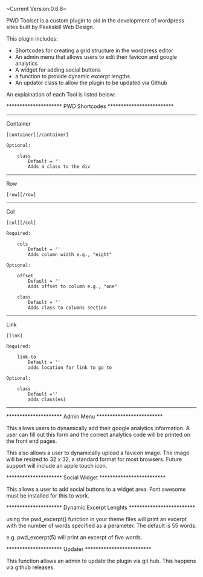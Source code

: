 ~Current Version:0.6.8~

PWD Toolset is a custom plugin to aid in the development of wordpress sites built by Peekskill Web Design.

This plugin includes:

- Shortcodes for creating a grid structure in the wordpress editor
- An admin menu that allows users to edit their favicon and google analytics
- A widget for adding social buttons
- a function to provide dynamic excerpt lengths
- An updator class to allow the plugin to be updated via Github

An explaination of each Tool is listed below:

********************* PWD Shortcodes *************************

----------------------------------------------------

Container

	[container][/container]

	Optional:

		class 
			Default = ''
			Adds a class to the div

----------------------------------------------------

Row

	[row][/row]

----------------------------------------------------

Col

	[col][/col]

	Required:

		cols
			Default = ''
			Adds column width e.g., "eight"

	Optional:

		offset
			Default = ''
			Adds offset to column e.g., "one"

		class
			Default = ''
			Adds class to columns section
----------------------------------------------------

Link

	[link]

	Required:

		link-to
			Default = ''
			adds location for link to go to

	Optional:

		class
			Default =''
			adds class(es)

----------------------------------------------------

********************* Admin Menu *************************

This allows users to dynamically add their google analytics information. A user can fill out this form and the correct analytics code will be printed on the front end pages.

This also allows a user to dynamically upload a favicon image. The image will be resized to 32 x 32, a standard format for most browsers. Future support will include an apple touch icon.

********************* Social Widget *************************

This allows a user to add social buttons to a widget area. Font awesome must be installed for this to work.

********************* Dynamic Excerpt Lenghts *************************

using the pwd_excerpt() function in your theme files will print an excerpt with the number of words specified as a perameter. The default is 55 words.

e.g. pwd_excerpt(5) will print an excerpt of five words. 

********************* Updater *************************

This function allows an admin to update the plugin via git hub. This happens via github releases.






